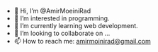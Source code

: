 - 👋 Hi, I’m @AmirMoeiniRad
- 👀 I’m interested in programming.
- 🌱 I’m currently learning web development.
- 💞️ I’m looking to collaborate on ...
- 📫 How to reach me: amirmoinirad@gmail.com

<!---
AmirMoeiniRad/AmirMoeiniRad is a ✨ special ✨ repository because its `README.md` (this file) appears on your GitHub profile.
You can click the Preview link to take a look at your changes.
--->
